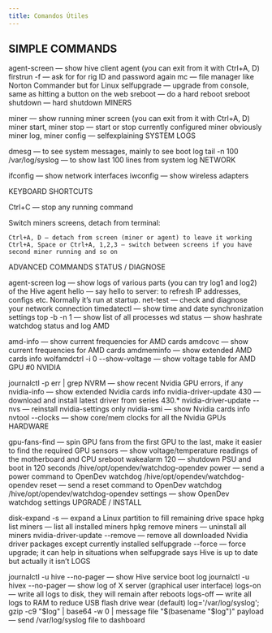 ```yaml
---
title: Comandos Útiles
---
```


## SIMPLE COMMANDS

agent-screen — show hive client agent (you can exit from it with Ctrl+A, D)
firstrun -f — ask for for rig ID and password again
mc — file manager like Norton Commander but for Linux
selfupgrade — upgrade from console, same as hitting a button on the web
sreboot — do a hard reboot
sreboot shutdown — hard shutdown
MINERS

miner — show running miner screen (you can exit from it with Ctrl+A, D)
miner start, miner stop — start or stop currently configured miner obviously
miner log, miner config — selfexplaining
SYSTEM LOGS

dmesg — to see system messages, mainly to see boot log
tail -n 100 /var/log/syslog — to show last 100 lines from system log
NETWORK

ifconfig — show network interfaces
iwconfig — show wireless adapters

KEYBOARD SHORTCUTS

Ctrl+C — stop any running command

Switch miners screens, detach from terminal:

    Ctrl+A, D — detach from screen (miner or agent) to leave it working
    Ctrl+A, Space or Ctrl+A, 1,2,3 — switch between screens if you have second miner running and so on

ADVANCED COMMANDS
STATUS / DIAGNOSE

agent-screen log — show logs of various parts (you can try log1 and log2) of the Hive agent
hello — say hello to server: to refresh IP addresses, configs etc. Normally it’s run at startup.
net-test — check and diagnose your network connection
timedatectl — show time and date synchronization settings
top -b -n 1 — show list of all processes
wd status — show hashrate watchdog status and log
AMD

amd-info — show current frequencies for AMD cards
amdcovc — show current frequencies for AMD cards
amdmeminfo — show extended AMD cards info
wolfamdctrl -i 0 --show-voltage — show voltage table for AMD GPU #0
NVIDIA

journalctl -p err | grep NVRM — show recent Nvidia GPU errors, if any
nvidia-info — show extended Nvidia cards info
nvidia-driver-update 430 — download and install latest driver from series 430.*
nvidia-driver-update --nvs — reinstall nvidia-settings only
nvidia-smi — show Nvidia cards info
nvtool --clocks — show core/mem clocks for all the Nvidia GPUs
HARDWARE

gpu-fans-find — spin GPU fans from the first GPU to the last, make it easier to find the required GPU
sensors — show voltage/temperature readings of the motherboard and CPU
sreboot wakealarm 120 — shutdown PSU and boot in 120 seconds
/hive/opt/opendev/watchdog-opendev power — send a power command to OpenDev watchdog
/hive/opt/opendev/watchdog-opendev reset — send a reset command to OpenDev watchdog
/hive/opt/opendev/watchdog-opendev settings — show OpenDev watchdog settings
UPGRADE / INSTALL

disk-expand -s — expand a Linux partition to fill remaining drive space
hpkg list miners — list all installed miners
hpkg remove miners — uninstall all miners
nvidia-driver-update --remove — remove all downloaded Nvidia driver packages except currently installed
selfupgrade --force — force upgrade; it can help in situations when selfupgrade says Hive is up to date but actually it isn’t
LOGS

journalctl -u hive --no-pager — show Hive service boot log
journalctl -u hivex --no-pager — show log of X server (graphical user interface)
logs-on — write all logs to disk, they will remain after reboots
logs-off — write all logs to RAM to reduсe USB flash drive wear (default)
log='/var/log/syslog'; gzip -c9 "$log" | base64 -w 0 | message file "$(basename "$log")" payload — send /var/log/syslog file to dashboard
